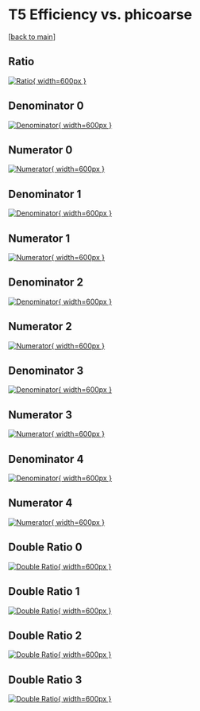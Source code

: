 # T5 Efficiency vs. phicoarse

[[back to main](./)]



## Ratio

[![Ratio](../mtv/var/T5_xtr_321_-1_eff_phicoarse.png){ width=600px }](../mtv/var/T5_xtr_321_-1_eff_phicoarse.pdf)

## Denominator 0

[![Denominator](../mtv/den/T5_xtr_321_-1_eff_phicoarse_den0.png){ width=600px }](../mtv/den/T5_xtr_321_-1_eff_phicoarse_den0.pdf)

## Numerator 0

[![Numerator](../mtv/num/T5_xtr_321_-1_eff_phicoarse_num0.png){ width=600px }](../mtv/num/T5_xtr_321_-1_eff_phicoarse_num0.pdf)

## Denominator 1

[![Denominator](../mtv/den/T5_xtr_321_-1_eff_phicoarse_den1.png){ width=600px }](../mtv/den/T5_xtr_321_-1_eff_phicoarse_den1.pdf)

## Numerator 1

[![Numerator](../mtv/num/T5_xtr_321_-1_eff_phicoarse_num1.png){ width=600px }](../mtv/num/T5_xtr_321_-1_eff_phicoarse_num1.pdf)

## Denominator 2

[![Denominator](../mtv/den/T5_xtr_321_-1_eff_phicoarse_den2.png){ width=600px }](../mtv/den/T5_xtr_321_-1_eff_phicoarse_den2.pdf)

## Numerator 2

[![Numerator](../mtv/num/T5_xtr_321_-1_eff_phicoarse_num2.png){ width=600px }](../mtv/num/T5_xtr_321_-1_eff_phicoarse_num2.pdf)

## Denominator 3

[![Denominator](../mtv/den/T5_xtr_321_-1_eff_phicoarse_den3.png){ width=600px }](../mtv/den/T5_xtr_321_-1_eff_phicoarse_den3.pdf)

## Numerator 3

[![Numerator](../mtv/num/T5_xtr_321_-1_eff_phicoarse_num3.png){ width=600px }](../mtv/num/T5_xtr_321_-1_eff_phicoarse_num3.pdf)

## Denominator 4

[![Denominator](../mtv/den/T5_xtr_321_-1_eff_phicoarse_den4.png){ width=600px }](../mtv/den/T5_xtr_321_-1_eff_phicoarse_den4.pdf)

## Numerator 4

[![Numerator](../mtv/num/T5_xtr_321_-1_eff_phicoarse_num4.png){ width=600px }](../mtv/num/T5_xtr_321_-1_eff_phicoarse_num4.pdf)

## Double Ratio 0

[![Double Ratio](../mtv/ratio/T5_xtr_321_-1_eff_phicoarse_ratio0.png){ width=600px }](../mtv/ratio/T5_xtr_321_-1_eff_phicoarse_ratio0.pdf)

## Double Ratio 1

[![Double Ratio](../mtv/ratio/T5_xtr_321_-1_eff_phicoarse_ratio1.png){ width=600px }](../mtv/ratio/T5_xtr_321_-1_eff_phicoarse_ratio1.pdf)

## Double Ratio 2

[![Double Ratio](../mtv/ratio/T5_xtr_321_-1_eff_phicoarse_ratio2.png){ width=600px }](../mtv/ratio/T5_xtr_321_-1_eff_phicoarse_ratio2.pdf)

## Double Ratio 3

[![Double Ratio](../mtv/ratio/T5_xtr_321_-1_eff_phicoarse_ratio3.png){ width=600px }](../mtv/ratio/T5_xtr_321_-1_eff_phicoarse_ratio3.pdf)

